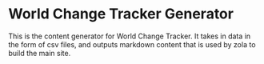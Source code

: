 # World Change Tracker Generator
This is the content generator for World Change Tracker. It takes in data in the form of csv files, and outputs markdown content that is used by zola to build the main site.